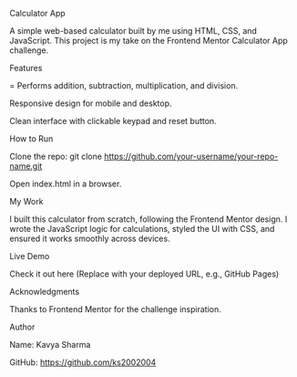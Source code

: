 Calculator App

A simple web-based calculator built by me using HTML, CSS, and JavaScript. This project is my take on the Frontend Mentor Calculator App challenge.

Features



= Performs addition, subtraction, multiplication, and division.



Responsive design for mobile and desktop.



Clean interface with clickable keypad and reset button.

How to Run





Clone the repo: git clone https://github.com/your-username/your-repo-name.git



Open index.html in a browser.

My Work

I built this calculator from scratch, following the Frontend Mentor design. I wrote the JavaScript logic for calculations, styled the UI with CSS, and ensured it works smoothly across devices.

Live Demo

Check it out here (Replace with your deployed URL, e.g., GitHub Pages)

Acknowledgments

Thanks to Frontend Mentor for the challenge inspiration.

Author





Name: Kavya Sharma



GitHub: https://github.com/ks2002004
